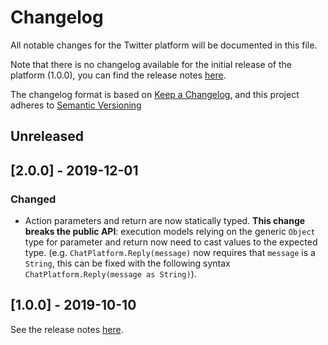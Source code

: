 # Changelog

All notable changes for the Twitter platform will be documented in this file.

Note that there is no changelog available for the initial release of the platform (1.0.0), you can find the release notes [here](https://github.com/xatkit-bot-platform/xatkit-twitter-platform/releases).

The changelog format is based on [Keep a Changelog](https://keepachangelog.com/en/1.0.0/), and this project adheres to [Semantic Versioning](https://semver.org/v2.0.0.html)

## Unreleased

## [2.0.0] - 2019-12-01

### Changed
- Action parameters and return are now statically typed. **This change breaks the public API**: execution models relying on the generic `Object` type for parameter and return now need to cast values to the expected type. (e.g. `ChatPlatform.Reply(message)` now requires that `message` is a `String`, this can be fixed with the following syntax `ChatPlatform.Reply(message as String)`).  


## [1.0.0] - 2019-10-10 

See the release notes [here](https://github.com/xatkit-bot-platform/xatkit-twitter-platform/releases).

